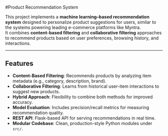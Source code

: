 #Product Recommendation System

This project implements a **machine learning–based recommendation system** designed to personalize product suggestions for users, similar to the systems powering leading e-commerce platforms like Myntra.  
It combines **content-based filtering** and **collaborative filtering** approaches to recommend products based on user preferences, browsing history, and interactions.

---

##  Features
- **Content-Based Filtering**: Recommends products by analyzing item metadata (e.g., category, description, brand).  
- **Collaborative Filtering**: Learns from historical user-item interactions to suggest new products.  
- **Hybrid Approach**: Flexibility to combine both methods for improved accuracy.  
- **Model Evaluation**: Includes precision/recall metrics for measuring recommendation quality.  
- **REST API**: Flask-based API for serving recommendations in real time.  
- **Modular Codebase**: Clean, production-style Python modules under `src/`.
